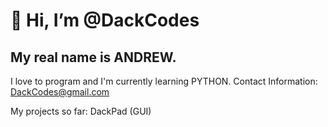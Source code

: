 # 👋 Hi, I’m @DackCodes
## My real name is ANDREW.

I love to program and I'm currently learning PYTHON.
Contact Information: DackCodes@gmail.com

My projects so far:
DackPad (GUI)
